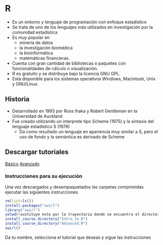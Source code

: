 # R

- Es un entorno y lenguaje de programación con enfoque estadístico
- Se trata de uno de los lenguajes más utilizados en investigación por la comunidad estadística 
- Es muy popular en 
	- minería de datos 
	- la investigación biomédica
	- la bioinformática 
	- matemáticas financieras. 
- Cuenta con gran cantidad de bibliotecas o paquetes con funcionalidades de cálculo o visualización.
- R es gratuito y se distribuye bajo la licencia GNU GPL. 
- Está disponible para los sistemas operativos Windows, Macintosh, Unix y GNU/Linux.

## Historia

- Desarrollado en 1993 por Ross Ihaka y Robert Gentleman en la Universidad de Auckland
- Fue creado utilizando un interprete tipo Scheme (1975) y la sintaxis del lenguaje estadístico S (1976)
	- Da como resultado un lenguaje en apariencia muy similar a S, pero el uso de fondo y la semántica es derivado de Scheme

## Descargar tutoriales

[Básico](Intro_to_R.zip)
[Avanzado](Advanced_R.zip)

### Instrucciones para su ejecución

Una vez descargados y desempaquetados las carpetas comprimidas ejecutar las siguientes instrucciones

```R
rm(list=ls())
install.packages("swirl")
library("swirl")
setwd(<sustituye esto por la trayectoria donde se encuentra el directorio del tutorial>)
install_course_directory("Intro_to_R")
install_course_directory("Advanced_R")
swirl()
```

Da tu nombre, selecciona el tutorial que deseas y sigue las instrucciones
